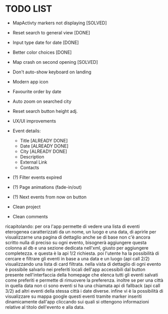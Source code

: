 # TODO LIST

- MapActivty markers not displaying [SOLVED]
- Reset search to general view [DONE]
- Input type date for date [DONE]
- Better color choices [DONE]
- Map crash on second opening [SOLVED]
- Don't auto-show keyboard on landing
- Modern app icon
- Favourite order by date
- Auto zoom on searched city
- Reset search button height adj.
- UX/UI improvements

- Event details:
  - Title [ALREADY DONE]
  - Date [ALREADY DONE]
  - City [ALREADY DONE]
  - Description
  - External Link
  - Contacts

- (?) Filter events expired
- (?) Page animations (fade-in/out)
- (?) Next events from now on button

- Clean project
- Clean comments

ricapitolando: per ora l'app permette di vedere una lista di eventi eterogenea caratterizzati da un nome, un luogo e una data, di aprirle per visualizzarne una pagina di dettaglio
anche se di base non c'è ancora scritto nulla di preciso su ogni evento, bisognerà aggiungere questa colonna al db e una sezione dedicata nell'xml, giusto per aggiungere 
completezza. e questa è la api 1/2 richiesta. poi l'utente ha la possibilità di cercare e filtrare gli eventi in base a una data e un luogo (api call 2/2) visualizzando una lista
di card filtrata. nella vista di dettaglio di ogni evento è possibile salvarlo nei preferiti locali dell'app accessibili dal button presente nell'interfaccia della homepage che elenca
tutti gli eventi salvati come preferiti e permette di rimuovere la preferenza. inoltre se per una città in quella data non ci sono eventi si ha una chiamata api di fallback
(api call 3/2) ad altri eventi della stessa città i date diverse. infine vi è la possibilità di visualizzare su mappa google questi eventi tramite marker inseriti dinamicamente dall'app
cliccando sui quali si ottengono informazioni relative al titolo dell'evento e alla data.